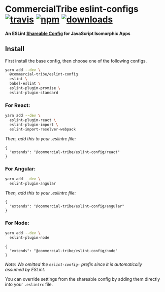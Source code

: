 # CommercialTribe eslint-configs [![travis][travis-image]][travis-url] [![npm][npm-image]][npm-url] [![downloads][downloads-image]][downloads-url]

[travis-image]: https://img.shields.io/travis/commercialtribe/eslint-config-isomorphic/master.svg
[travis-url]: https://travis-ci.org/commercialtribe/eslint-config-isomorphic
[npm-image]: https://img.shields.io/npm/v/eslint-config-isomorphic.svg
[npm-url]: https://npmjs.org/package/eslint-config-isomorphic
[downloads-image]: https://img.shields.io/npm/dm/eslint-config-isomorphic.svg
[downloads-url]: https://npmjs.org/package/eslint-config-isomorphic

#### An ESLint [Shareable Config](http://eslint.org/docs/developer-guide/shareable-configs) for JavaScript Isomorphic Apps

## Install

First install the base config, then choose one of the following configs.

```bash
yarn add --dev \
  @commercial-tribe/eslint-config
  eslint \
  babel-eslint \
  eslint-plugin-promise \
  eslint-plugin-standard
```

### For React:

```bash
yarn add --dev \
  eslint-plugin-react \
  eslint-plugin-import \
  eslint-import-resolver-webpack
```

*Then, add this to your .eslintrc file:*

```
{
  "extends": "@commercial-tribe/eslint-config/react"
}
```

### For Angular:

```bash
yarn add --dev \
  eslint-plugin-angular
```

*Then, add this to your .eslintrc file:*

```
{
  "extends": "@commercial-tribe/eslint-config/angular"
}
```

### For Node:

```bash
yarn add --dev \
  eslint-plugin-node
```

```
{
  "extends": "@commercial-tribe/eslint-config/node"
}
```

*Note: We omitted the `eslint-config-` prefix since it is automatically assumed by ESLint.*

You can override settings from the shareable config by adding them directly into your
`.eslintrc` file.
